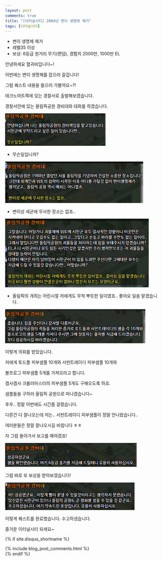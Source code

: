```yaml
---
layout: post
comments: true
title: "[이터널시티] 2004년 변이 생명체 제거"
tags: [이터널시티]
---
```


- 변이 생명체 제거
- 레벨35 이상
- 보상: 6등급 원거리 무기(랜덤), 경험치 2000만, 1000만 EL

안녕하세요 혈귀비입니다~!

이번에는 변이 생명체를 잡으러 갈겁니다!

그럼 퀘스트 내용을 들으러 가볼까요~?!

테크노마트쪽에 있는 경찰서로 출발해보겠습니다.

경찰서안에 있는 올림픽공원 경비대와 대화를 하겠습니다.

![eternalcity](/assets/image/eternalcity/2004/024.PNG)

- 무슨일입니까?

![eternalcity](/assets/image/eternalcity/2004/025.PNG)

- 변이성 세균에 무사한 장소는 없죠..

![eternalcity](/assets/image/eternalcity/2004/026.PNG)

- 올림픽의 개최는 어린시절 저에게도 무척 뿌듯한 일이였죠.. 좋아요 일을 맡겠습니다.

![eternalcity](/assets/image/eternalcity/2004/027.PNG)

이렇게 의뢰를 받았습니다.

저에게 토드폴 피부샘플 10개와 서펀트레이디 피부샘플 10개와

볼프로그 피부샘플 5개를 가져오라고 합니다.

겸사겸사 크롤러마스터의 피부샘플 5개도 구해오도록 하죠.

샘플들을 구하러 올림픽 공원으로 떠나겠습니다~

후우.. 정말 이번에도 시간좀 걸렸습니다.

다른건 다 잘나오는데 저는.. 서펀트레이디 피부샘플이 정말 안나왔습니다..

여러분들은 정말 잘나오시길 바랍니다 ㅎㅎ

자 그럼 돌아가서 보고를 해야겠죠!

![eternalcity](/assets/image/eternalcity/2004/028.PNG)

그럼 바로 또 보상을 받아보겠습니다!

![eternalcity](/assets/image/eternalcity/2004/029.PNG)

이렇게 퀘스트를 완료했습니다. 수고하셨습니다.

즐거운 이터널시티 되세요~

{% if site.disqus_shortname %}
<div class="comments">
  {% include blog_post_comments.html %}
</div>
{% endif %}

<div id="disqus_thread"></div>